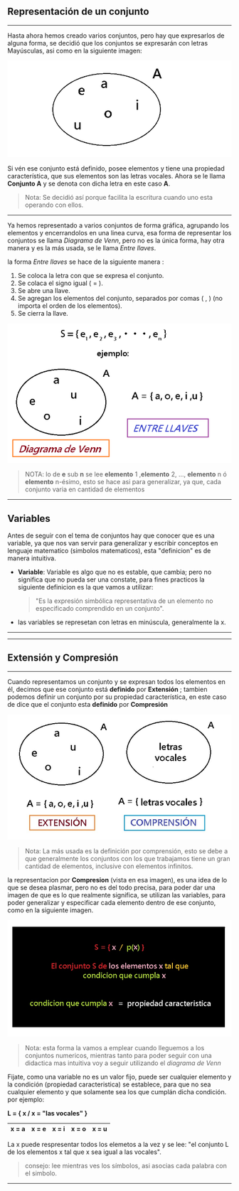 ## **Representación de un conjunto**
___
Hasta ahora hemos creado varios conjuntos, pero hay que expresarlos de alguna forma, se decidió que los conjuntos se expresarán con letras Mayúsculas, asi como en la siguiente imagen: 

![imagen](/imagenes/imagen5.jpg)

Si vén ese conjunto está definido, posee elementos y tiene una propiedad característica, que sus elementos son las letras vocales. Ahora se le llama **Conjunto A** y se denota con dicha letra en este caso **A**.

>Nota: Se decidió así porque facilita la escritura cuando uno esta operando con ellos.
---
Ya hemos representado a varios conjuntos de forma gráfica, agrupando los elementos y encerrandolos en una linea curva, esa forma de representar los conjuntos se llama *Diagrama de Venn*, pero no es la única forma, hay otra manera y es la más usada, se le llama *Entre llaves*.

la forma *Entre llaves* se hace de la siguiente manera :

1. Se coloca la letra con que se expresa el conjunto.
2. Se colaca el signo igual ( = ).
3. Se abre una llave.
4. Se agregan los elementos del conjunto, separados por comas ( , ) (no importa el orden de los elementos).
5. Se cierra la llave.

![](/imagenes/imagen6.jpg)
>NOTA: lo de **e** sub **n** se lee **elemento** 1 ,**elemento** 2, ..., **elemento** n ó **elemento** n-ésimo, esto se hace asi para generalizar, ya que, cada conjunto varia en cantidad de elementos
___

## **Variables**  
Antes de seguir con el tema de conjuntos hay que conocer que es una variable, ya que nos van servir para generalizar y escribir conceptos en lenguaje matematico (simbolos matematicos), esta "definicion" es de manera intuitiva.

- **Variable**: Variable es algo que no es estable, que cambia; pero no significa que no pueda ser una constate, para fines practicos la siguiente definicion es la que vamos a utilizar: 
   >"Es la expresión simbólica representativa de un elemento no especificado comprendido en un conjunto".

- las variables se represetan con letras en minúscula, generalmente la x.
___
---
## **Extensión y Compresión** 
---
Cuando representamos un conjunto y se expresan todos los elementos en él, decimos que ese conjunto está **definido** por **Extensión** ; tambien podemos definir un conjunto por su propiedad característica, en este caso de dice que el conjunto esta **definido** por **Compresión**

![](/imagenes/imagen7.jpg)
> Nota: La más usada es la definición por comprensión, esto se debe a que generalmente los conjuntos con los que trabajamos tiene un gran cantidad de elementos, inclusive con elementos infinitos. 

la representacion por **Compresion** (vista en esa imagen), es una idea de lo que se desea plasmar, pero no es del todo precisa, para poder dar una imagen de que es lo que realmente significa, se utilizan las variables, para poder generalizar y especificar cada elemento dentro de ese conjunto, como en la siguiente imagen.

![](/imagenes/imagen7.1.jpg)


> Nota: esta forma la vamos a emplear cuando lleguemos a los conjuntos numericos, mientras tanto para poder seguir con una didactica mas intuitiva voy a seguir utilizando el *diagrama de Venn*

Fijate, como una variable no es un valor fijo, puede ser cualquier elemento y la condición (propiedad caracteristica) se establece, para que no sea cualquier elemento y que solamente sea los que cumplán dicha condición. por ejemplo:

**L = { x / x = "las vocales" }**

|x = a|x = e|x = i|x = o|x = u|
|-----|-----|-----|-----|-----|

La x puede respresentar todos los elemetos a la vez y se lee: "el conjunto L de los elementos x tal que x sea igual a las vocales".

> consejo: lee mientras ves los símbolos, asi asocias cada palabra con el simbolo.

___
